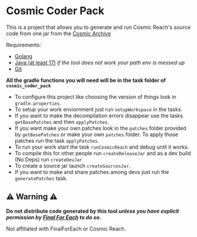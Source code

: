 # Cosmic Coder Pack

This is a project that allows you to generate and run Cosmic Reach's source code from one jar from the [Cosmic Archive](https://github.com/CRModders/CosmicArchive)

Requirements:
- [Golang](https://go.dev)
- [Java (at least 17)](https://www.java.com/en/download/) *if the tool does not work your path env is messed up*
- [Git](https://git-scm.com/downloads)

**All the gradle functions you will need will be in the task folder of `cosmic_coder_pack`**

- To configure this project like choosing the version of things look in `gradle.properties`.
- To setup your work enviornment just run `setupWorkspace` in the tasks.
- If you want to make the decompilation errors disappear use the tasks `getBasePatches` and then `applyPatches`.
- If you want make your own patches look in the `patches` folder provided by `getBasePatches` or make your own `patches` folder. To apply those patches run the task `applyPatches`.
- To run your work start the task `runCosmicReach` and debug until it works.
- To compile this for other people run `createReleaseJar` and as a dev build (No Deps) run `createDevJar`
- To create a source jar launch `createSourcesJar`.
- If you want to make and share patches among devs just run the `generatePatches` task.

## ⚠️ Warning ⚠️
**Do not distribute code generated by this tool *unless you have explicit permission by [Final For Each](https://github.com/FinalForEach) to do so*.**

Not affiliated with FinalForEach or Cosmic Reach.